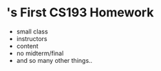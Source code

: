 # <Paul Hong>'s First CS193 Homework
  
  - small class
  - instructors
  - content
  - no midterm/final
  - and so many other things..
  
